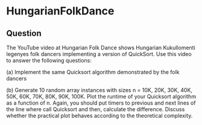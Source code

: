 # HungarianFolkDance
## Question
The YouTube video at Hungarian Folk Dance shows Hungarian Kukullomenti legenyes folk dancers implementing a version of QuickSort. Use this video to answer the following questions:

(a) Implement the same Quicksort algorithm demonstrated by the folk dancers

(b) Generate 10 random array instances with sizes n = 10K, 20K, 30K, 40K, 50K, 60K, 70K, 80K, 90K, 100K. Plot the runtime of your Quicksort algorithm as a function of n. Again, you should put timers to previous and next lines of the line where call Quicksort and then, calculate the difference. Discuss whether the practical plot behaves according to the theoretical complexity.
